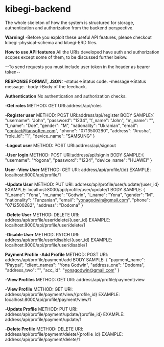 # kibegi-backend
The whole skeleton of how the system is structured for storage, authentication and authorization from the backend perspective.

**Warning!**
-Before you exploit these useful API features, please checkout kibegi-physical-schema and kibegi-ERD files. 

**How to use  API features**
All the URIs developed have auth and authorization scopes except some of them, to be discussed further below.

--To send requests you must include user token in the header as bearer token--

**RESPONSE FORMAT, JSON:**
-status->Status code.
-message->Status message.
-body->Body of the feedback.

**Authentication**
No authentication and authorization checks.

-**Get roles**
METHOD: GET
URI:address/api/roles

-**Register user**
METHOD: POST
URI:address/api/register
BODY SAMPLE:{
    "username": "John",
    "password": "1234",
    "f_name": "John",
    "m_name": "",
    "l_name": "Doe",
    "gender": "M",
    "nationality": "Ukranian",
    "email": "contact@tansoften.com",
    "phone": "0713500280",
    "address": "Arusha",
    "role_id": "1",
    "device_name": "SAMSUNG"
}

-**Logout user**
METHOD: POST
URI:address/api/signout

-**User login**
METHOD: POST
URI:address/api/signin
BODY SAMPLE:{
    "username": "Yogona",
    "password": "1234",
    "device_name": "HUAWEI"
}

**User**
-**View User**
METHOD: GET
URI: address/api/profile/{id}
EXAMPLE: localhost:8000/api/profile/1

-**Update User**
METHOD: PUT
URI: address/api/profile/user/update/{user_id}
EXAMPLE: localhost:8000/api/profile/user/update/1
BODY SAMPLE: {
    "f_name": "Yona",
    "m_name": "Godwin",
    "l_name": "Yona",
    "gender": "M",
    "nationality": "Tanzanian",
    "email": "yonagodwin@gmail.com",
    "phone": "0712500282",
    "address": "Dodoma"
}

-**Delete User**
METHOD: DELETE
URI: address/api/profile/user/delete/{user_id}
EXAMPLE: localhost:8000/api/profile/user/delete/1

-**Disable User**
METHOD: PATCH 
URI: address/api/profile/user/disable/{user_id}
EXAMPLE: localhost:8000/api/profile/user/disable/1

**Payment Profile**
-**Add Profile**
METHOD: POST
URI: address/api/profile/payment/add
BODY SAMPLE: {
    "payment_name": "Paypal",
    "client_names": "Yona Godwin",
    "address_one": "Dodoma",
    "address_two": "",
    "acc_id": "yonagodwin@gmail.com"
}

-**View Profiles**
METHOD: GET
URI: address/api/profile/payment/view

-**View Profile**
METHOD: GET
URI: address/api/profile/payment/view/{profile_id}
EXAMPLE: localhost:8000/api/profile/payment/view/1

-**Update Profile**
METHOD: PUT
URI: address/api/profile/payment/update/{profile_id}
EXAMPLE: address/api/profile/payment/update/1

-**Delete Profile**
METHOD: DELETE
URI: address/api/profile/payment/delete/{profile_id}
EXAMPLE: address/api/profile/payment/delete/1
